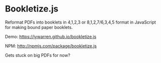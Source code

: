 Bookletize.js
========

Reformat PDFs into booklets in 4,1,2,3 or 8,1,2,7/6,3,4,5 format in JavaScript for making bound paper booklets.

Demo: https://jywarren.github.io/bookletize.js

NPM: http://npmjs.com/package/bookletize.js

Gets stuck on big PDFs for now?



